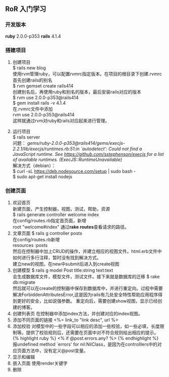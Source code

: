 ## RoR 入门学习 ##

### 开发版本 ###
**ruby** 2.0.0-p353
**rails** 4.1.4

### 搭建项目 ###

1. 创建项目  
    $ rails new blog  
   使用rvm管理ruby，可以配置rvmrc指定版本。在项目的根目录下创建.rvmrc  
   首先创建rails的别名    
    $ rvm gemset create rails414  
   创建别名后，再使用ruby和别名的版本，最后安装rails对应的版本  
    $ rvm use 2.0.0-p353@rails414  
    $ gem install rails -v 4.1.4  
   在.rvmrc文件中添加  
    rvm use 2.0.0-p353@rails414  
   这样就通过rvm对ruby和rails对应起来进行管理。

   <!-- more -->

2. 运行项目  
    $ rails server  
   问题：
   _gems/ruby-2.0.0-p353@rails414/gems/execjs-2.2.1/lib/execjs/runtimes.rb:51:in `autodetect': Could not find a JavaScript runtime. See https://github.com/sstephenson/execjs for a list of available runtimes. (ExecJS::RuntimeUnavailable)_  
   解决方式（debian）：  
    $ curl -sL https://deb.nodesource.com/setup | sudo bash -  
    $ sudo apt-get install nodejs


### 创建页面 ###
1. 欢迎首页  
   新建页面，产生控制器，视图，测试，帮助，资源  
    $ rails generate controller welcome index  
   在config/routes.rb指定首页面，新增  
    root "welcome#index"
   通过**rake routes**查看请求的路径。
2. 文章页面
    $ rails g controller posts  
   在config/routes.rb新增  
    resources :posts  
   然后在控制器中加上CRUD的操作，并建立相应的视图文件。html.erb文件中如何进行多行注释，暂时没有找到解决方式。  
   建立new的视图，在new中submit后进入到create视图
3. 创建模型
    $ rails g model Post title:string text:text  
   会生成数据库文件，模型文件，测试文件。接下来就是数据库的迁移
    $ rake db:migrate  
   然后就可以在create的控制器中保存到数据库中，并进行重定向。过程中需要解决ForbiddenAttributesError,这是因为rails有几处安全特性帮助应用程序得到更好的安全，比如说强参数。
   重定向后，需要创建show视图，显示已经创建的博客。
4. 创建列表页
   在控制器中添加index方法，并创建对应的index视图。
5. 添加不同页面的链接
    <%= link_to "link desc", url %>
6. 添加校验
   对模型中的一些字段可以相应的添加一些校验，如一些必填，长度限制等。提供了校验规则后，还需要在页面中对不符合规则给出相应的提示。  
   {% highlight ruby %} <% if @post.errors.any? %> {% endhighlight %}
   报undefined method `errors' for nil:NilClass，是因为在controlllers中的对应页面方法中，没有定义@post变量。
7. 显示和编辑
8. 嵌入页面
   使用render关键字
9. 删除
